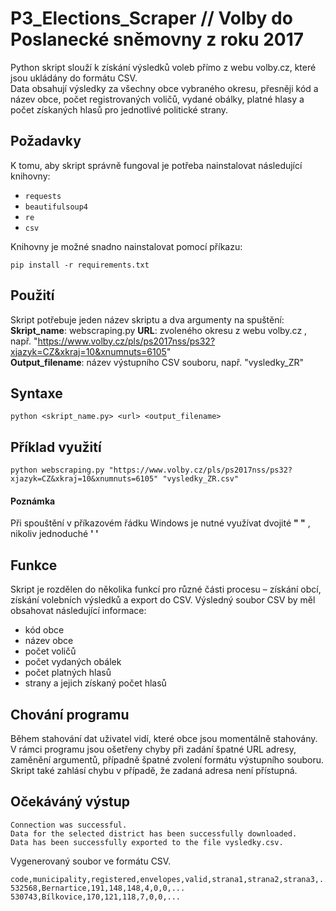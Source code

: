 # P3_Elections_Scraper // Volby do Poslanecké sněmovny z roku 2017
Python skript slouží k získání výsledků voleb přímo z webu volby.cz, které jsou ukládány do formátu CSV.  
Data obsahují výsledky za všechny obce vybraného okresu, přesněji kód a název obce, počet registrovaných
voličů, vydané obálky, platné hlasy a počet získaných hlasů pro jednotlivé politické strany.

## Požadavky
K tomu, aby skript správně fungoval je potřeba nainstalovat následující knihovny:
   - `requests`
   - `beautifulsoup4`
   - `re`
   - `csv`

Knihovny je možné snadno nainstalovat pomocí příkazu:
```  
pip install -r requirements.txt
```

## Použití
Skript potřebuje jeden název skriptu a dva argumenty na spuštění:  
**Skript_name**: webscraping.py
**URL**: zvoleného okresu z webu volby.cz , např. "https://www.volby.cz/pls/ps2017nss/ps32?xjazyk=CZ&xkraj=10&xnumnuts=6105"  
**Output_filename**: název výstupního CSV souboru, např. "vysledky_ZR" 

## Syntaxe
```
python <skript_name.py> <url> <output_filename>
```
## Příklad využití
```
python webscraping.py "https://www.volby.cz/pls/ps2017nss/ps32?xjazyk=CZ&xkraj=10&xnumnuts=6105" "vysledky_ZR.csv"
```
#### Poznámka
Při spouštění v příkazovém řádku Windows je nutné využívat dvojité **" "** , nikoliv jednoduché **' '**
## Funkce
Skript je rozdělen do několika funkcí pro různé části procesu – získání obcí, získání volebních výsledků a export do CSV.
Výsledný soubor CSV by měl obsahovat následující informace:  
  - kód obce  
  - název obce  
  - počet voličů  
  - počet vydaných obálek  
  - počet platných hlasů  
  - strany a jejich získaný počet hlasů
## Chování programu
Během stahování dat uživatel vidí, které obce jsou momentálně stahovány.  
V rámci programu jsou ošetřeny chyby při 
zadání špatné URL adresy, zaměnění argumentů, případně špatné zvolení formátu výstupního souboru. Skript také zahlásí chybu v 
případě, že zadaná adresa není přístupná. 
## Očekáváný výstup
```
Connection was successful.
Data for the selected district has been successfully downloaded.
Data has been successfully exported to the file vysledky.csv.
```
Vygenerovaný soubor ve formátu CSV.
```
code,municipality,registered,envelopes,valid,strana1,strana2,strana3,...
532568,Bernartice,191,148,148,4,0,0,...
530743,Bílkovice,170,121,118,7,0,0,...
```

